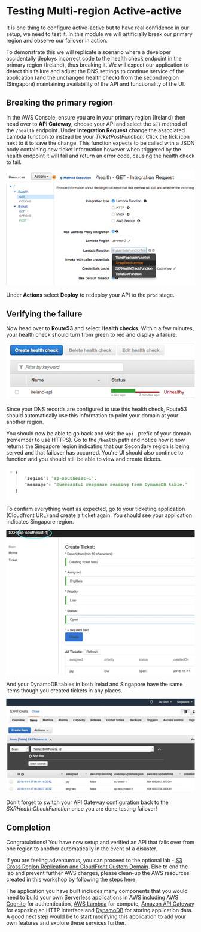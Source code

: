 # Testing Multi-region Active-active

It is one thing to configure active-active but to have real confidence in our
setup, we need to test it. In this module we will artificially break our
primary region and observe our failover in action.

To demonstrate this we will replicate a scenario where a developer
accidentally deploys incorrect code to the health check endpoint in the
primary region (Ireland), thus breaking it. We will expect our application to detect
this failure and adjust the DNS settings to continue service of the
application (and the unchanged health check) from the second region (Singapore)
maintaining availability of the API and functionality of the UI.

## Breaking the primary region

In the AWS Console, ensure you are in your primary region (Ireland) then head over to
**API Gateway**, choose your API and select the `GET` method of the `/health`
endpoint. Under **Integration Request** change the associated Lambda function
to instead be your *TicketPostFunction*. Click the tick icon next to it to save the
change. This function expects to be called with a JSON body containing new ticket information however when triggered by the health endpoint it will fail and return an error code, causing the health check to fail.

![Break api](images/break-api.png)

Under **Actions** select **Deploy** to redeploy your API to the `prod` stage.

## Verifying the failure

Now head over to **Route53** and select **Health checks**. Within a few
minutes, your health check should turn from green to red and display a
failure.

![Failed health check](images/failed-health.png)

Since your DNS records are configured to use this health check, Route53 should
automatically use this information to point your domain at your another
region.

You should now be able to go back and visit the `api.` prefix of your domain
(remember to use HTTPS). Go to the `/health` path and notice how it now
returns the Singapore region indicating that our Secondary region is being
served and that failover has occurred. You're UI should also continue to
function and you should still be able to view and create tickets.

![Failed over health check response](images/failed-over-response.png)

To confirm everything went as expected, go to your ticketing application (Cloudfront URL)
and create a ticket again. You should see your application indicates Singapore region. 

![Create ticket in Singapore](images/create-ticket.png)

And your DynamoDB tables in both Irelad and Singapore have the same items though you created
tickets in any places. 

![DynamoDB Global tables](images/dynamodb-table.png)

Don't forget to switch your API Gateway configuration back to the
*SXRHealthCheckFunction* once you are done testing failover!

## Completion

Congratulations! You have now setup and verified an API that fails over from
one region to another automatically in the event of a disaster.

If you are feeling adventurous, you can proceed to the optional lab - [S3 Cross Region Replication and CloudFront Custom Domain](../6_S3Replication/README.md).
Else to end the lab and prevent further AWS charges, please clean-up the AWS resources created in this workshop by following the [steps here.](../5_Cleanup/README.md)

The application you have built includes many components that you would need to
build your own Serverless applications in AWS including [AWS
Cognito](https://aws.amazon.com/cognito) for authentication, [AWS
Lambda](https://aws.amazon.com/lambda) for compute, [Amazon API
Gateway](https://aws.amazon.com/apigateway) for exposing an HTTP interface and
[DynamoDB](https://aws.amazon.com/dynamodb) for storing application data. A
good next step would be to start modifying this application to add your own
features and explore these services further.
